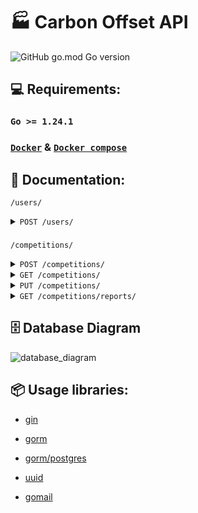 # 🏭 Carbon Offset API

![GitHub go.mod Go version](https://img.shields.io/github/go-mod/go-version/joaooliveira247/backend-test/dev/backend)

## 💻 Requirements:

### `Go >= 1.24.1`

### [`Docker`](https://www.docker.com/) & [`Docker compose`](https://docs.docker.com/compose/)

## 📜 Documentation:

`/users/`

<details>
<summary><code>POST /users/</code></summary>

- **Description**: Creates a new user.

- **Headers**:

    ```plaintext
    Content-Type: application/json

    ```

- **Request Body**:

    ```json
    {
        "name": "john",
        "email": "john@gmail.com",
        "phone": "+5519912345678"
    }
    ```

- **Success Response (201 Created)**:

    ```json
    {
         "affiliateCode": "1d47bbe5-c7d3-4580-ad2a-c4b192eeeb47"
    }
    ```

- **Errors**:

    - **400 Bad Request**: Invalid request body.

    - **500 Internal Server Error**: Failed to create the entity.

- **Example Request with cURL**:

```curl
curl -X POST localhost:8000/users/ \
-H "Content-Type: application/json" \
-d '{
    "name": "john",
    "email": "john@gmail.com",
    "phone": "+5519912345678"
}'
```
</details>

###

`/competitions/`

<details>
<summary><code>POST /competitions/</code></summary>

- **Description**: Creates a new competition.

- **Headers**:

    ```plaintext
    Content-Type: application/json

    ```

- **Request Body**:

    ```json
    ```

- **Success Response (201 Created)**:

    ```json
    {
         "id": "06ae5f86-46dd-42d3-8e6d-2abe26f6b07e"
    }
    ```

- **Errors**:

    - **409 Conflict**: competition already activated.

    - **500 Internal Server Error**: error create competition.

- **Example Request with cURL**:

```curl
curl -X POST localhost:8000/competitions/ \
-H "Content-Type: application/json" \
```
</details>

<details>
<summary><code>GET /competitions/</code></summary>

- **Description**: Get competition activated.

- **Headers**:

    ```plaintext
    Content-Type: application/json

    ```

- **Success Response (200 OK / 204 No Content)**:

    ```json
    {
        "id": "9fbae8ae-3ba9-4582-a931-04d2e3c6aa93",
        "createdAt": 1743096181,
        "status": true
    }
    ```

- **Example Request with cURL**:

```curl
curl -X GET localhost:8000/competitions/ \
-H "Content-Type: application/json" \
```
</details>

<details>
<summary><code>PUT /competitions/</code></summary>

- **Description**: Close Competition.

- **Headers**:

    ```plaintext
    Content-Type: application/json

    ```

- **Query Parameters**:

    **ID** (required, UUID): Competiton ID.

- **Request Body**:

    ```json
    ```

- **Success Response (204 No Content)**:

    ```json
    ```

- **Errors**:

    - **400 Bad Request**: invalid id.

    - **404 Not Found**: competition not found.

    - **409 Conflict**: competition already activated.

    - **500 Internal Server Error**: closed competition error.

- **Example Request with cURL**:

```curl
curl -X PUT localhost:8000/competitions/?ID=e4b5c0cc-2f47-4b29-9883-84f314600f71\
-H "Content-Type: application/json" \
```
</details>

<details>
<summary><code>GET /competitions/reports/</code></summary>

- **Description**: Get competition reports.

- **Headers**:

    ```plaintext
    Content-Type: application/json
    ```

- **Query Parameters**:

    **ID** (required, UUID): Competiton ID.

- **Success Response (200 OK)**:

    ```json
    [
        {
            "name": "User 6",
            "points": 10
        },
        {
            "name": "User 5",
            "points": 10
        },
        {
            "name": "User 13",
            "points": 9
        },
        {
            "name": "User 8",
            "points": 8
        },
        {
            "name": "User 9",
            "points": 8
        },
        {
            "name": "User 7",
            "points": 6
        },
        {
            "name": "User 2",
            "points": 4
        },
        {
            "name": "User 11",
            "points": 4
        },
        {
            "name": "User 15",
            "points": 4
        },
        {
            "name": "User 1",
            "points": 2
        }
    ]
    ```

- **Example Request with cURL**:

```curl
curl -X GET localhost:8000/competitions/reports/?ID=d3dd9c62-5cc0-4b57-b341-ea1876dadac6 \
-H "Content-Type: application/json" \
```
</details>

## 🗄️ Database Diagram

![database_diagram](https://i.imgur.com/CaK8HUN.png)

## 📦 Usage libraries:

- [gin](github.com/gin-gonic/gin)

- [gorm](https://gorm.io/)

- [gorm/postgres](https://github.com/go-gorm/postgres)

- [uuid](github.com/google/uuid)

- [gomail](https://pkg.go.dev/gopkg.in/gomail.v2?utm_source=godoc)